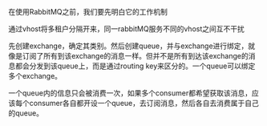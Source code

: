 在使用RabbitMQ之前，我们要先明白它的工作机制

通过vhost将多租户分隔开来，同一rabbitMQ服务不同的vhost之间互不干扰

先创建exchange，确定其类别。然后创建queue，并与exchange进行绑定，就像是订阅了所有到该exchange的消息一样。但并不是所有到达该exchange的消息都会分发到该queue上，而是通过routing key来区分的。一个queue可以绑定多个exchange。

一个queue内的信息只会被消费一次，如果多个consumer都希望获取该消息，应该每个consumer各自都开设一个queue，去订阅消息，然后各自去消费属于自己的queue。